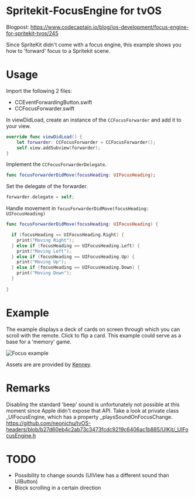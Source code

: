 # Spritekit-FocusEngine for tvOS

Blogpost: https://www.codecaptain.io/blog/ios-development/focus-engine-for-spritekit-tvos/245

Since SpriteKit didn't come with a focus engine, this example shows you how to 'forward' focus to a Spritekit scene.

# Usage

Import the following 2 files:
- CCEventForwardingButton.swift
- CCFocusForwarder.swift

In viewDidLoad, create an instance of the `CCFocusForwarder` and add it to your view.
```swift
override func viewDidLoad() {
	let forwarder: CCFocusForwarder = CCFocusForwarder();
	self.view.addSubview(forwarder);
}
```
Implement the `CCFocusForwarderDelegate`.
```swift
func focusForwarderDidMove(focusHeading: UIFocusHeading);
```
Set the delegate of the forwarder.
```swift
forwarder.delegate = self;
```

Handle movement in `focusForwarderDidMove(focusHeading: UIFocusHeading)`

```swift
func focusForwarderDidMove(focusHeading: UIFocusHeading) {

  if (focusHeading == UIFocusHeading.Right) {
    print("Moving Right");
  } else if (focusHeading == UIFocusHeading.Left) {
    print("Moving Left");
  } else if (focusHeading == UIFocusHeading.Up) {
    print("Moving Up");
  } else if (focusHeading == UIFocusHeading.Down) {
    print("Moving Down");
  }
  
}
```

# Example

The example displays a deck of cards on screen through which you can scroll with the remote. Click to flip a card.
This example could serve as a base for a 'memory' game.

![Focus 
example](https://raw.githubusercontent.com/CodeCaptainIO/Spritekit-FocusEngine/033d3fbed8ff7a06a0885c12b7dc89395b95bd4c/screenshots/tv.png)

Assets are are provided by [Kenney](https://twitter.com/KenneyWings).

# Remarks

Disabling the standard 'beep' sound is unfortunately not possible at this moment since Apple didn't expose that API.
Take a look at private class _UIFocusEngine, which has a property _playsSoundOnFocusChange.
https://github.com/neonichu/tvOS-headers/blob/b27d60eb4c2ab73c3473fcdc9219c6406ac1b885/UIKit/_UIFocusEngine.h

# TODO

- Possibility to change sounds (UIView has a different sound than UIButton)
- Block scrolling in a certain direction
